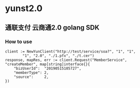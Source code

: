 # yunst2.0
通联支付 云商通2.0 golang SDK
---
### How to use
```
client := NewYunClient("http://test/service/soa?", "1", "1",
		"1", "2.0", "./1.pfx", "./t.cer")
response, mapRes, err := client.Request("MemberService", "createMember", map[string]interface{}{
	"bizUserId":  "20190515105727",
	"memberType": 2,
	"source":     2,
})
```
